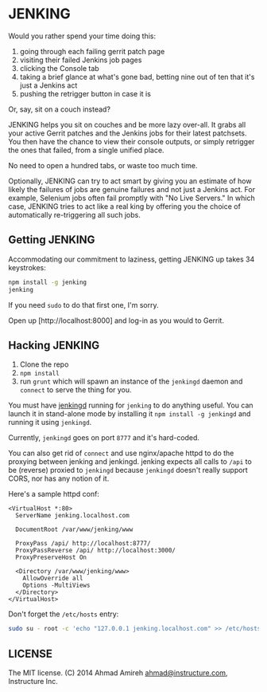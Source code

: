 # JENKING

Would you rather spend your time doing this:

1. going through each failing gerrit patch page
2. visiting their failed Jenkins job pages
3. clicking the Console tab
4. taking a brief glance at what's gone bad, betting nine out of ten that it's just a Jenkins act
5. pushing the retrigger button in case it is

Or, say, sit on a couch instead?

JENKING helps you sit on couches and be more lazy over-all. It grabs all your active Gerrit patches and the Jenkins jobs for their latest patchsets. You then have the chance to view their console outputs, or simply retrigger the ones that failed, from a single unified place.

No need to open a hundred tabs, or waste too much time.

Optionally, JENKING can try to act smart by giving you an estimate of how likely the failures of jobs are genuine failures and not just a Jenkins act. For example, Selenium jobs often fail promptly with "No Live Servers." In which case, JENKING tries to act like a real king by offering you the choice of automatically re-triggering all such jobs.

## Getting JENKING

Accommodating our commitment to laziness, getting JENKING up takes 34 keystrokes:

```bash
npm install -g jenking
jenking
```

If you need `sudo` to do that first one, I'm sorry.

Open up [http://localhost:8000] and log-in as you would to Gerrit.

## Hacking JENKING

1. Clone the repo
2. `npm install`
3. run `grunt` which will spawn an instance of the `jenkingd` daemon and `connect` to serve the thing for you.

You must have [jenkingd](https://github.com/amireh/jenkingd) running for `jenking` to do anything useful. You can launch it in stand-alone mode by installing it `npm install -g jenkingd` and running it using `jenkingd`.

Currently, `jenkingd` goes on port `8777` and it's hard-coded.

You can also get rid of `connect` and use nginx/apache httpd to do the proxying between jenking and jenkingd. jenking expects all calls to `/api` to be (reverse) proxied to `jenkingd` because `jenkingd` doesn't really support CORS, nor has any notion of it.

Here's a sample httpd conf:

```httpd
<VirtualHost *:80>
  ServerName jenking.localhost.com

  DocumentRoot /var/www/jenking/www

  ProxyPass /api/ http://localhost:8777/
  ProxyPassReverse /api/ http://localhost:3000/
  ProxyPreserveHost On

  <Directory /var/www/jenking/www>
    AllowOverride all
    Options -MultiViews
  </Directory>
</VirtualHost>
```

Don't forget the `/etc/hosts` entry:

```bash
sudo su - root -c 'echo "127.0.0.1 jenking.localhost.com" >> /etc/hosts'
```

## LICENSE

The MIT license.
(C) 2014 Ahmad Amireh <ahmad@instructure.com>, Instructure Inc.